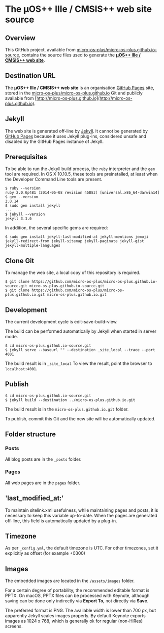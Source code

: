 # The µOS++ IIIe / CMSIS++ web site source


## Overview

This GitHub project, available from [micro-os-plus/micro-os-plus.github.io-source](https://github.com/micro-os-plus/micro-os-plus.github.io-source), contains the source files used to generate the **[µOS++ IIIe / CMSIS++ web site](http://micro-os-plus.github.io)**.

## Destination URL

The **µOS++ IIIe / CMSIS++ web site** is an organisation [GitHub Pages](https://pages.github.com) site, stored in the [micro-os-plus/micro-os-plus.github.io](https://github.com/micro-os-plus/micro-os-plus.github.io) Git and publicly available from [http://micro-os-plus.github.io](http://micro-os-plus.github.io).


## Jekyll

The web site is generated off-line by [Jekyll](http://jekyllrb.com). It cannot be generated by [GitHub Pages](https://pages.github.com) because it uses Jekyll plug-ins, considered unsafe and disabled by the GitHub Pages instance of Jekyll.

## Prerequisites

To be able to run the Jekyll build process, the `ruby` interpreter and the `gem` tool are required. In OS X 10.10.5, these tools are preinstalled, at least when the Developer Command Line tools are present.

```
$ ruby --version
ruby 2.0.0p481 (2014-05-08 revision 45883) [universal.x86_64-darwin14]
$ gem --version
2.0.14
$ sudo gem install jekyll
...
$ jekyll --version
jekyll 3.1.6
```

In addition, the several specific gems are required:

```
$ sudo gem install jekyll-last-modified-at jekyll-mentions jemoji jekyll-redirect-from jekyll-sitemap jekyll-paginate jekyll-gist jekyll-multiple-languages
```

## Clone Git

To manage the web site, a local copy of this repository is required.

```
$ git clone https://github.com/micro-os-plus/micro-os-plus.github.io-source.git micro-os-plus.github.io-source.git
$ git clone https://github.com/micro-os-plus/micro-os-plus.github.io.git micro-os-plus.github.io.git
```

## Development

The current development cycle is edit-save-build-view.

The build can be performed automatically by Jekyll when started in server mode.

```
$ cd micro-os-plus.github.io-source.git
$ jekyll serve --baseurl "" --destination _site_local --trace --port 4001
```

The build result is in `_site_local`
To view the result, point the browser to `localhost:4001`.

## Publish

```
$ cd micro-os-plus.github.io-source.git
$ jekyll build --destination ../micro-os-plus.github.io.git
```

The build result is in the `micro-os-plus.github.io.git` folder.

To publish, commit this Git and the new site will be automatically updated.

## Folder structure

### Posts

All blog posts are in the `_posts` folder.

### Pages

All web pages are in the `pages` folder.

## 'last\_modified\_at:'

To maintain sitelink.xml usefulness, while maintaining pages and posts, it is necessary to keep this variable up-to-date. When the pages are generated off-line, this field is automatically updated by a plug-in.

## Timezone

As per `_config.yml`, the default timezone is UTC. For other timezones, set it explicitly as offset (for example +0300)

## Images

The embedded images are located in the `/assets/images` folder.


For a certain degree of portability, the recommended editable format is PPTX. On macOS, PPTX files can be processed with Keynote, although saving can be done only indirectly via **Export To**, not directly via **Save**.

The preferred format is PNG. The available width is lower than 700 px, but apparently Jekyll scales images properly. By default Keynote exports images as 1024 x 768, which is generally ok for regular (non-HiRes) screens.
